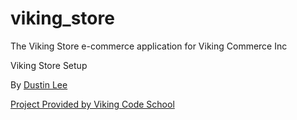 viking_store
============

The Viking Store e-commerce application for Viking Commerce Inc

Viking Store Setup

By [Dustin Lee](https://github.com/leedu708/)

[Project Provided by Viking Code School](http://vikingcodeschool.com)
